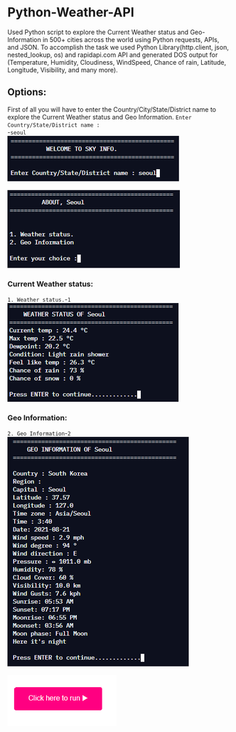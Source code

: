 # Python-Weather-API

Used Python script to explore the Current Weather status and Geo-Information in 500+ cities across the world using Python requests, APIs, and JSON. To accomplish the task we used Python Library(http.client, json, nested_lookup, os) and rapidapi.com API and generated DOS output for (Temperature, Humidity, Cloudiness, WindSpeed, Chance of rain, Latitude, Longitude, Visibility, and many more).

## Options:
First of all you will have to enter the Country/City/State/District name to explore the Current Weather status and Geo Information.
<code>Enter Country/State/District name : </code>-<code>seoul</code><br />
<img src="https://raw.githubusercontent.com/sky9262/Python-Weather-API/main/Previews/1.PNG"/><br /><br />
<img src="https://raw.githubusercontent.com/sky9262/Python-Weather-API/main/Previews/2.PNG"/>
### Current Weather status:

<code>1. Weather status.</code>-<code>1</code><br />
<img src="https://raw.githubusercontent.com/sky9262/Python-Weather-API/main/Previews/2.1.PNG"/>

### Geo Information:
<code>2. Geo Information</code>-<code>2</code><br />
<img src="https://raw.githubusercontent.com/sky9262/Python-Weather-API/main/Previews/2.2.PNG"/>
<br /><br />
[![RUN](https://raw.githubusercontent.com/sky9262/sky9262/main/imp-img/Run-Button.PNG)](https://replit.com/@sky9262/Weather-Api?v=1)
